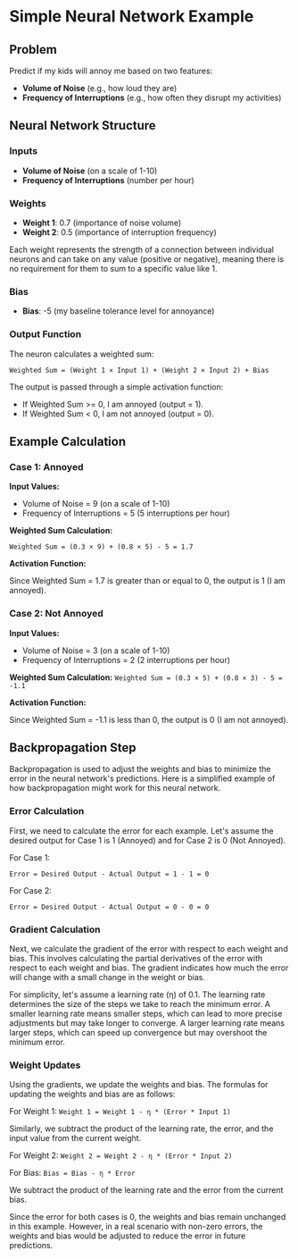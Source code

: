 # Simple Neural Network Example

## Problem
Predict if my kids will annoy me based on two features:

- **Volume of Noise** (e.g., how loud they are)
- **Frequency of Interruptions** (e.g., how often they disrupt my activities)

## Neural Network Structure

### Inputs
- **Volume of Noise** (on a scale of 1-10)
- **Frequency of Interruptions** (number per hour)

### Weights
- **Weight 1**: 0.7 (importance of noise volume)
- **Weight 2**: 0.5 (importance of interruption frequency)

Each weight represents the strength of a connection between individual neurons and can take on any value (positive or negative), meaning there is no requirement for them to sum to a specific value like 1.

### Bias
- **Bias**: -5 (my baseline tolerance level for annoyance)

### Output Function
The neuron calculates a weighted sum:

`Weighted Sum = (Weight 1 × Input 1) + (Weight 2 × Input 2) + Bias`

The output is passed through a simple activation function:
- If Weighted Sum >= 0, I am annoyed (output = 1).
- If Weighted Sum < 0, I am not annoyed (output = 0).

## Example Calculation

### Case 1: Annoyed
**Input Values:**
- Volume of Noise = 9 (on a scale of 1-10)
- Frequency of Interruptions = 5 (5 interruptions per hour)

**Weighted Sum Calculation:**

`Weighted Sum = (0.3 × 9) + (0.8 × 5) - 5 = 1.7`

**Activation Function:**

Since Weighted Sum = 1.7 is greater than or equal to 0, the output is 1 (I am annoyed).

### Case 2: Not Annoyed
**Input Values:**
- Volume of Noise = 3 (on a scale of 1-10)
- Frequency of Interruptions = 2 (2 interruptions per hour)

**Weighted Sum Calculation:**
`Weighted Sum = (0.3 × 5) + (0.8 × 3) - 5 = -1.1`

**Activation Function:**

Since Weighted Sum = -1.1 is less than 0, the output is 0 (I am not annoyed).

## Backpropagation Step

Backpropagation is used to adjust the weights and bias to minimize the error in the neural network's predictions. Here is a simplified example of how backpropagation might work for this neural network.

### Error Calculation
First, we need to calculate the error for each example. Let's assume the desired output for Case 1 is 1 (Annoyed) and for Case 2 is 0 (Not Annoyed).

For Case 1:

`Error = Desired Output - Actual Output = 1 - 1 = 0`

For Case 2:

`Error = Desired Output - Actual Output = 0 - 0 = 0`

### Gradient Calculation
Next, we calculate the gradient of the error with respect to each weight and bias. This involves calculating the partial derivatives of the error with respect to each weight and bias. The gradient indicates how much the error will change with a small change in the weight or bias.

For simplicity, let's assume a learning rate (η) of 0.1. The learning rate determines the size of the steps we take to reach the minimum error. A smaller learning rate means smaller steps, which can lead to more precise adjustments but may take longer to converge. A larger learning rate means larger steps, which can speed up convergence but may overshoot the minimum error.

### Weight Updates
Using the gradients, we update the weights and bias. The formulas for updating the weights and bias are as follows:

For Weight 1:
`Weight 1 = Weight 1 - η * (Error * Input 1)`

Similarly, we subtract the product of the learning rate, the error, and the input value from the current weight.

For Weight 2:
`Weight 2 = Weight 2 - η * (Error * Input 2)`

For Bias:
`Bias = Bias - η * Error`

We subtract the product of the learning rate and the error from the current bias.

Since the error for both cases is 0, the weights and bias remain unchanged in this example. However, in a real scenario with non-zero errors, the weights and bias would be adjusted to reduce the error in future predictions.
